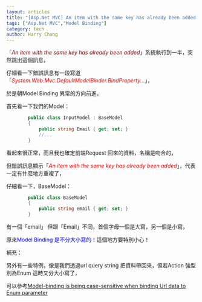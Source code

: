 ```yaml
---
layout: articles
title: "[Asp.Net MVC] An item with the same key has already been added！"
tags: ["Asp.Net MVC","Model Binding"]
category: tech
author: Harry Chang
---
```


「<span style="color:darkred;">*An item with the same key has already been added*</span>」系統執行到一半，突然跳出這個訊息，

仔細看一下錯誤訊息有一段寫道「<span style="color:#FF0000;">*System.Web.Mvc.DefaultModelBinder.BindProperty...*</span>」，

於是朝Model Binding 異常的方向前進。

<!--more-->

首先看一下我們的Model：
~~~ cs
        public class InputModel : BaseModel
        {
            public string Email { get; set; }
            //...
        }
~~~

看起來很正常，而且我也確定前端Request 回來的資料，名稱是吻合的，

但錯誤訊息顯示「<span style="color:#FF0000;">*An item with the same key has already been added*</span>」，代表一定有什麼地方重複了，

仔細看一下，BaseModel：
~~~ cs
        public class BaseModel
        {
            public string email { get; set; }
        }
~~~

有一個「email」 但跟「Email」不同，首個字母一個是大寫，另一個是小寫，

原來<span style="color:#0000FF;">Model Binding 是不分大小寫的！</span>這個地方要特別小心！

補充：

另外有一些特例，像是我們透過url query string 把資料帶回來，但若Action 強型別為Enum 這時又分大小寫了，

可以參考[Model-binding is being case-sensitive when binding Url data to Enum parameter](https://github.com/aspnet/Mvc/issues/913)               